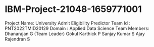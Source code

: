 # IBM-Project-21048-1659771001
Project Name: University Admit Eligibility Predictor
Team Id : PNT2022TMID20129
Domain : Applied Data Science
Team Members:
Dhanarajan G (Team Leader)
Gokul Karthick P
Sanjay Kumar S
Ajay Rajendran S
